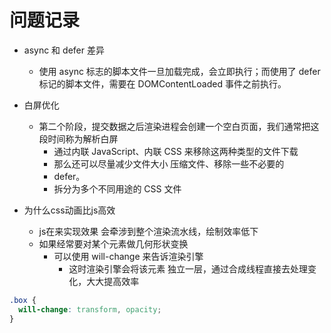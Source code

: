 #  问题记录

- async 和 defer 差异
  - 使用 async 标志的脚本文件一旦加载完成，会立即执行；而使用了 defer 标记的脚本文件，需要在 DOMContentLoaded 事件之前执行。

- 白屏优化
  - 第二个阶段，提交数据之后渲染进程会创建一个空白页面，我们通常把这段时间称为解析白屏
    - 通过内联 JavaScript、内联 CSS 来移除这两种类型的文件下载
    - 那么还可以尽量减少文件大小 压缩文件、移除一些不必要的
    - defer。
    - 拆分为多个不同用途的 CSS 文件

- 为什么css动画比js高效
  - js在来实现效果 会牵涉到整个渲染流水线，绘制效率低下
  - 如果经常要对某个元素做几何形状变换
    - 可以使用 will-change 来告诉渲染引擎
      - 这时渲染引擎会将该元素 独立一层，通过合成线程直接去处理变化，大大提高效率

```CSS
.box {
  will-change: transform, opacity;
}
```